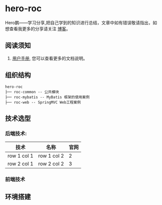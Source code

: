 # hero-roc
Hero鹏——学习分享,把自己学到的知识进行总结，文章中如有错误敬请指出，如想查看我更多的分享请关注 [博客](http://blog.csdn.net/m0_37538876/article/details/78262345)。

## 阅读须知
1. [用户手册](http://www.crazyboy2016.com/hero-share/roc-guide/), 您可以查看更多的文档说明。

## 组织结构
```
hero-roc
├── roc-common -- 公共模块
├── roc-mybatis -- MyBatis 框架的使用案例
├── roc-web -- SpringMVC Web工程案例
```

## 技术选型
### 后端技术:
技术 | 名称 | 官网
---|--- | ---
row 1 col 1 | row 1 col 2 |2
row 2 col 1 | row 2 col 2 |3

### 前端技术

## 环境搭建
